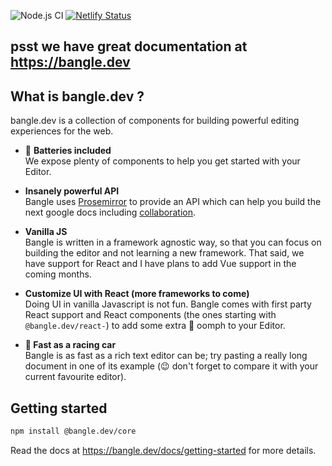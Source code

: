 ![Node.js CI](https://github.com/bangle-io/bangle.dev/workflows/Node.js%20CI/badge.svg) [![Netlify Status](https://api.netlify.com/api/v1/badges/6d032d9e-c63a-44e6-ae6d-d36a4905a147/deploy-status)](https://app.netlify.com/sites/bangle/deploys)

## psst we have great documentation at https://bangle.dev

## What is bangle.dev ?

bangle.dev is a collection of components for building powerful editing experiences for the web.

- :battery: **Batteries included**\
  We expose plenty of components to help you get started with your Editor.

- **Insanely powerful API**\
  Bangle uses [Prosemirror](https://prosemirror.net/) to provide an API which can help you build the next google docs including [collaboration](https://prosemirror.net/examples/collab/#edit-Example).

- **Vanilla JS**\
  Bangle is written in a framework agnostic way, so that you can focus on building the editor and not learning a new framework. That said, we have support for React and I have plans to add Vue support in the coming months.

- **Customize UI with React (more frameworks to come)**\
  Doing UI in vanilla Javascript is not fun. Bangle comes with first party React support and React components (the ones starting with `@bangle.dev/react-`) to add some extra :nail_care: oomph to your Editor.

- **:car: Fast as a racing car**\
  Bangle is as fast as a rich text editor can be; try pasting a really long document in one of its example (:wink: don't forget to compare it with your current favourite editor).

## Getting started

```sh
npm install @bangle.dev/core
```

Read the docs at https://bangle.dev/docs/getting-started for more details.